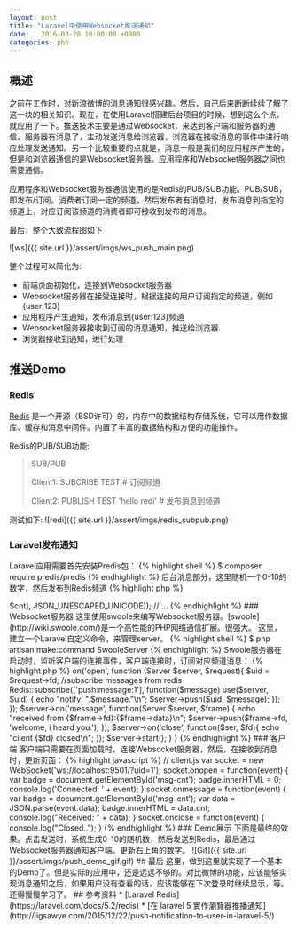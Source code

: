 ```yaml
---
layout: post
title: "Laravel中使用Websocket推送通知"
date:   2016-03-28 10:00:00 +0800
categories: php
---
```

## 概述
之前在工作时，对新浪微博的消息通知很感兴趣。然后，自己后来断断续续了解了这一块的相关知识。现在，在使用Laravel搭建后台项目的时候，想到这么个点。就应用了一下。推送技术主要是通过Websocket，来达到客户端和服务器的通信。服务器有消息了，主动发送消息给浏览器，浏览器在接收消息的事件中进行响应处理发送通知。另一个比较重要的点就是，消息一般是我们的应用程序产生的，但是和浏览器通信的是Websocket服务器。应用程序和Websocket服务器之间也需要通信。

应用程序和Websocket服务器通信使用的是Redis的PUB/SUB功能。PUB/SUB，即发布/订阅。消费者订阅一定的频道，然后发布者有消息时，发布消息到指定的频道上，对应订阅该频道的消费者即可接收到发布的消息。

最后，整个大致流程图如下

![ws]({{ site.url }}/assert/imgs/ws_push_main.png)

整个过程可以简化为:

* 前端页面初始化，连接到Websocket服务器
* Websocket服务器在接受连接时，根据连接的用户订阅指定的频道，例如{user:123}
* 应用程序产生通知，发布消息到{user:123}频道
* Websocket服务器接收到订阅的消息通知，推送给浏览器
* 浏览器接收到通知，进行处理

## 推送Demo

### Redis

[Redis](http://redis.io/) 是一个开源（BSD许可）的，内存中的数据结构存储系统，它可以用作数据库、缓存和消息中间件。内置了丰富的数据结构和方便的功能操作。

Redis的PUB/SUB功能:

> SUB/PUB
>
> Client1: SUBCRIBE TEST  # 订阅频道
>
> Client2: PUBLISH TEST 'hello redi'  # 发布消息到频道

测试如下:
![redi]({{ site.url }}/assert/imgs/redis_subpub.png)

### Laravel发布通知
Laravel应用需要首先安装Predis包：
{% highlight shell %}
$ composer require predis/predis
{% endhighlight %}
后台消息部分，这里随机一个0-10的数字，然后发布到Redis频道
{% highlight php %}
<?php
// ...
$cnt = rand(0,10);
Redis::publish('push:message:1', json_encode(['cnt' => $cnt], JSON_UNESCAPED_UNICODE));
// ...
{% endhighlight %}

### Websocket服务器

这里使用swoole来编写Websocket服务器。[swoole](http://wiki.swoole.com/)是一个高性能的PHP网络通信扩展。很强大。
这里，建立一个Laravel自定义命令，来管理server。
{% highlight shell %}
$ php artisan make:command SwooleServer
{% endhighlight %}
Swoole服务器在启动时，监听客户端的连接事件，客户端连接时，订阅对应频道消息：
{% highlight php %}
<?php

namespace App\Console\Commands;

use Illuminate\Console\Command;
use Illuminate\Support\Facades\Redis;
use Swoole\Websocket\Server;

class SwooleServer extends Command
{
    /**
     * The name and signature of the console command.
     *
     * @var string
     */
    protected $signature = 'swoole:server';

    /**
     * The console command description.
     *
     * @var string
     */
    protected $description = 'websocket server using swoole';

    /**
     * Create a new command instance.
     *
     * @return void
     */
    public function __construct()
    {
        parent::__construct();
    }

    /**
     * Execute the console command.
     *
     * @return mixed
     */
    public function handle()
    {
        // start a server
        $server = new Server('0.0.0.0', 9501);

        $server->on('open', function (Server $server, $request){
            $uid = $request->fd;
            //subscribe messages from redis
            Redis::subscribe(['push:message:1'], function($message) use($server, $uid) {
                echo "notify: ".$message."\n";
                $server->push($uid, $message);
            });
        });

        $server->on('message', function(Server $server, $frame) {
            echo "received from {$frame->fd}:{$frame->data}\n";
            $server->push($frame->fd, 'welcome, i heard you.');
        });

        $server->on('close', function($ser, $fd){
            echo "client {$fd} closed\n";
        });

        $server->start();

    }
}
{% endhighlight %}

### 客户端

客户端只需要在页面加载时，连接Websocket服务器，然后，在接收到消息时，更新页面：
{% highlight javascript %}
// client.js
var socket = new WebSocket('ws://localhost:9501/?uid=1');
socket.onopen = function(event) {
    var badge = document.getElementById('msg-cnt');
    badge.innerHTML = 0;
    console.log('Connected: ' + event);
}
socket.onmessage = function(event) {
    var badge = document.getElementById('msg-cnt');
    var data = JSON.parse(event.data);
    badge.innerHTML = data.cnt;

    console.log("Received: " + data);
}
socket.onclose = function(event) {
    console.log("Closed..");
}
{% endhighlight %}

### Demo展示

下面是最终的效果。点击发送时，系统生成0-10的随机数，然后发送到Redis，最后通过Websocket服务器通知客户端。更新右上角的数字。
![Gif]({{ site.url }}/assert/imgs/push_demo_gif.gif)

## 最后

这里，做到这里就实现了一个基本的Demo了。但是实际的应用中，还是远远不够的。对比微博的功能，应该能够实现消息通知之后，如果用户没有查看的话，应该能够在下次登录时继续显示，等。还得慢慢学习了。

## 参考资料

* [Laravel Redis](https://laravel.com/docs/5.2/redis)
* [在 laravel 5 實作瀏覽器推播通知](http://jigsawye.com/2015/12/22/push-notification-to-user-in-laravel-5/)
